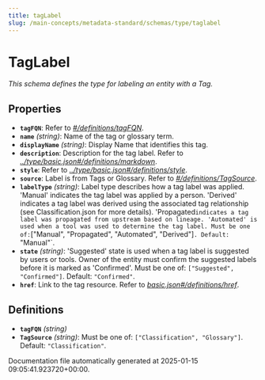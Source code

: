```yaml
---
title: tagLabel
slug: /main-concepts/metadata-standard/schemas/type/taglabel
---
```


# TagLabel

*This schema defines the type for labeling an entity with a Tag.*

## Properties

- **`tagFQN`**: Refer to *[#/definitions/tagFQN](#definitions/tagFQN)*.
- **`name`** *(string)*: Name of the tag or glossary term.
- **`displayName`** *(string)*: Display Name that identifies this tag.
- **`description`**: Description for the tag label. Refer to *[../type/basic.json#/definitions/markdown](#/type/basic.json#/definitions/markdown)*.
- **`style`**: Refer to *[../type/basic.json#/definitions/style](#/type/basic.json#/definitions/style)*.
- **`source`**: Label is from Tags or Glossary. Refer to *[#/definitions/TagSource](#definitions/TagSource)*.
- **`labelType`** *(string)*: Label type describes how a tag label was applied. 'Manual' indicates the tag label was applied by a person. 'Derived' indicates a tag label was derived using the associated tag relationship (see Classification.json for more details). 'Propagated` indicates a tag label was propagated from upstream based on lineage. 'Automated' is used when a tool was used to determine the tag label. Must be one of: `["Manual", "Propagated", "Automated", "Derived"]`. Default: `"Manual"`.
- **`state`** *(string)*: 'Suggested' state is used when a tag label is suggested by users or tools. Owner of the entity must confirm the suggested labels before it is marked as 'Confirmed'. Must be one of: `["Suggested", "Confirmed"]`. Default: `"Confirmed"`.
- **`href`**: Link to the tag resource. Refer to *[basic.json#/definitions/href](#sic.json#/definitions/href)*.
## Definitions

- **`tagFQN`** *(string)*
- **`TagSource`** *(string)*: Must be one of: `["Classification", "Glossary"]`. Default: `"Classification"`.


Documentation file automatically generated at 2025-01-15 09:05:41.923720+00:00.
